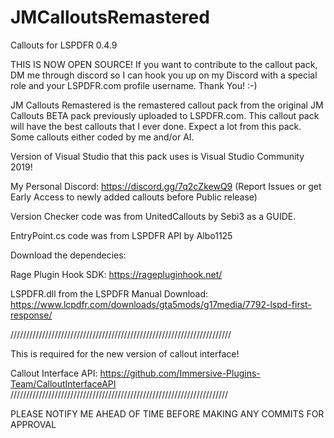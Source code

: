# JMCalloutsRemastered
 Callouts for LSPDFR 0.4.9
 
 THIS IS NOW OPEN SOURCE! If you want to contribute to the callout pack, DM me through discord so I can
 hook you up on my Discord with a special role and your LSPDFR.com profile username. Thank You! :-)
 
 JM Callouts Remastered is the remastered callout pack from the original JM Callouts BETA 
pack previously uploaded to LSPDFR.com. This callout pack will have the best callouts that I ever done. Expect a lot from this pack. Some callouts either coded by me and/or AI. 

 Version of Visual Studio that this pack uses is Visual Studio Community 2019!

My Personal Discord: https://discord.gg/7q2cZkewQ9 (Report Issues or get Early Access to newly added callouts before Public release)

Version Checker code was from UnitedCallouts by Sebi3 as a GUIDE.

EntryPoint.cs code was from LSPDFR API by Albo1125

Download the dependecies:

Rage Plugin Hook SDK: https://ragepluginhook.net/

LSPDFR.dll from the LSPDFR Manual Download: https://www.lcpdfr.com/downloads/gta5mods/g17media/7792-lspd-first-response/


//////////////////////////////////////////////////////////////////////


This is required for the new version of callout interface! 

Callout Interface API: https://github.com/Immersive-Plugins-Team/CalloutInterfaceAPI
/////////////////////////////////////////////////////////////////////

PLEASE NOTIFY ME AHEAD OF TIME BEFORE MAKING ANY COMMITS FOR APPROVAL